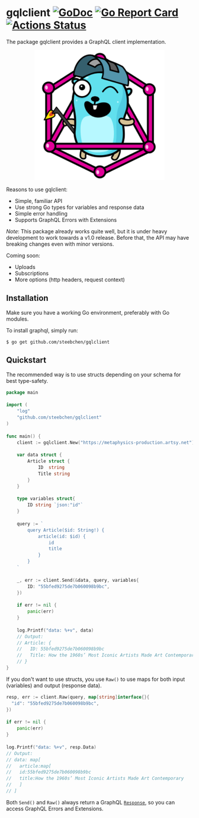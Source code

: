 # gqlclient [![GoDoc](https://godoc.org/github.com/steebchen/gqlclient?status.png)](http://godoc.org/github.com/steebchen/gqlclient) [![Go Report Card](https://goreportcard.com/badge/github.com/steebchen/gqlclient)](https://goreportcard.com/report/github.com/steebchen/gqlclient) [![Actions Status](https://wdp9fww0r9.execute-api.us-west-2.amazonaws.com/production/badge/steebchen/gqlclient)](https://wdp9fww0r9.execute-api.us-west-2.amazonaws.com/production/results/steebchen/gqlclient)

The package gqlclient provides a GraphQL client implementation.

<p align="center">
	<a target="_blank" href="https://github.com/MariaLetta/free-gophers-pack">
		<img src="./gopher.svg"  alt="GraphQL Gopher" height="350" />
	</a>
</p>

Reasons to use gqlclient:

- Simple, familiar API
- Use strong Go types for variables and response data
- Simple error handling
- Supports GraphQL Errors with Extensions

*Note*: This package already works quite well, but it is under heavy development to work towards a v1.0 release. Before that, the API may have breaking changes even with minor versions. 

Coming soon:

- Uploads
- Subscriptions
- More options (http headers, request context)

## Installation

Make sure you have a working Go environment, preferably with Go modules.

To install graphql, simply run:

```
$ go get github.com/steebchen/gqlclient
```

## Quickstart

The recommended way is to use structs depending on your schema for best type-safety.

```go
package main

import (
	"log"
	"github.com/steebchen/gqlclient"
)

func main() {
	client := gqlclient.New("https://metaphysics-production.artsy.net")
	
	var data struct {
		Article struct {
			ID  string
			Title string
		}
	}
	
	type variables struct{
		ID string `json:"id"`
	}

	query := `
		query Article($id: String!) {
			article(id: $id) {
				id
				title
			}
		}
	`

	_, err := client.Send(&data, query, variables{
		ID: "55bfed9275de7b060098b9bc",
	})

	if err != nil {
		panic(err)
	}

	log.Printf("data: %+v", data)
	// Output:
	// Article: {
	//   ID: 55bfed9275de7b060098b9bc
	//   Title: How the 1960s’ Most Iconic Artists Made Art Contemporary
	// }
}
```

If you don't want to use structs, you use `Raw()` to use maps for both input (variables) and output (response data).

```go
resp, err := client.Raw(query, map[string]interface{}{
  "id": "55bfed9275de7b060098b9bc",
})

if err != nil {
	panic(err)
}

log.Printf("data: %+v", resp.Data)
// Output:
// data: map[
//   article:map[
//	 id:55bfed9275de7b060098b9bc
//	 title:How the 1960s’ Most Iconic Artists Made Art Contemporary
//   ]
// ]
```

Both `Send()` and `Raw()` always return a GraphQL [`Response`](https://godoc.org/github.com/steebchen/gqlclient#Response), so you can access GraphQL Errors and Extensions.
